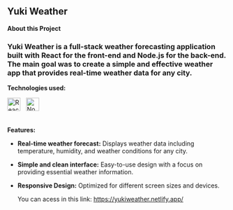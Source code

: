## Yuki Weather

**About this Project**

### Yuki Weather is a full-stack weather forecasting application built with React for the front-end and Node.js for the back-end. The main goal was to create a simple and effective weather app that provides real-time weather data for any city.

**Technologies used:**

<img 
    align="left"
    alt="React"
    title="React"
    width="30px"
    style="padding-inline-end: 10px"
    src="https://cdn.jsdelivr.net/gh/devicons/devicon@latest/icons/react/react-original.svg" />

<img 
    align="left"
    alt="Node.js"
    title="Node.js"
    width="30px"
    style="padding-inline-end: 10px"
    src="https://cdn.jsdelivr.net/gh/devicons/devicon@latest/icons/nodejs/nodejs-original.svg" />


<br/>
<br/>
<br/>

**Features:**

* **Real-time weather forecast:** Displays weather data including temperature, humidity, and weather conditions for any city.
* **Simple and clean interface:** Easy-to-use design with a focus on providing essential weather information.
* **Responsive Design:** Optimized for different screen sizes and devices.

  You can acess in this link: https://yukiweather.netlify.app/

